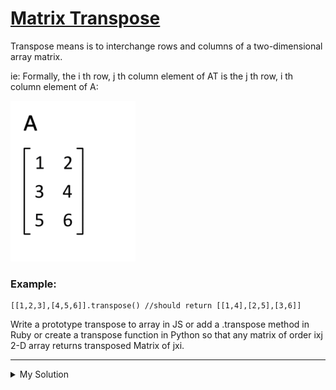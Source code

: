 # [Matrix Transpose](https://www.codewars.com/kata/52fba2a9adcd10b34300094c)

Transpose means is to interchange rows and columns of a two-dimensional array matrix.

ie: Formally, the i th row, j th column element of AT is the j th row, i th column element of A:

![matrix transpose](/images/matrix_transpose.gif)

### Example:

```
[[1,2,3],[4,5,6]].transpose() //should return [[1,4],[2,5],[3,6]]
```

Write a prototype transpose to array in JS or add a .transpose method in Ruby or create a transpose function in Python
so that any matrix of order ixj 2-D array returns transposed Matrix of jxi.

---

<details><summary>My Solution</summary>

```js
Array.prototype.transpose = function () {
  // Catch edge cases: return an empty array for an empty matrix, or a matrix with empty arrays for a matrix with no columns
  if (this.length === 0) return [];
  if (this.length !== 0 && this[0].length === 0) return [[]];

  const result = []; // Initialize an array to store the transposed matrix
  let preRow = this.length; // Number of rows in the original matrix
  let preCol = this[0].length; // Number of columns in the original matrix

  // Generate empty arrays in the result for each column in the transposed matrix
  for (let i = 0; i < preCol; i++) {
    result.push([]);
  }

  // Fill the transposed matrix by swapping rows with columns
  for (let col = 0; col < preCol; col++) {
    for (let row = 0; row < preRow; row++) {
      result[col][row] = this[row][col];
    }
  }

  return result; // Return the transposed matrix
};
```

</details>
